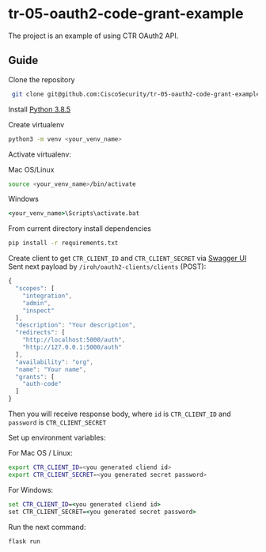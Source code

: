 # tr-05-oauth2-code-grant-example

The project is an example of using CTR OAuth2 API.

## Guide

Clone the repository

```bash
 git clone git@github.com:CiscoSecurity/tr-05-oauth2-code-grant-example.git
```

Install [Python 3.8.5](https://www.python.org/downloads/) 

Create virtualenv
```bash
python3 -m venv <your_venv_name>
```
Activate virtualenv:

Mac OS/Linux
```bash
source <your_venv_name>/bin/activate
``` 
Windows
```cmd
<your_venv_name>\Scripts\activate.bat
```

From current directory install dependencies

```bash
pip install -r requirements.txt
```

Create client to get `CTR_CLIENT_ID` and `CTR_CLIENT_SECRET` via [Swagger UI](https://visibility.amp.cisco.com/iroh/oauth2-clients/index.html#/OAuth2Client/post_iroh_oauth2_clients_clients)
Sent next payload by `/iroh/oauth2-clients/clients` (POST):
```javascript
{
  "scopes": [
    "integration",
    "admin",
    "inspect"
  ],
  "description": "Your description",
  "redirects": [
    "http://localhost:5000/auth",
    "http://127.0.0.1:5000/auth"
  ],
  "availability": "org",
  "name": "Your name",
  "grants": [
    "auth-code"
  ]
}
```
Then you will receive response body, where `id` is `CTR_CLIENT_ID` and `password` is `CTR_CLIENT_SECRET`


Set up environment variables:

For Mac OS / Linux:
```bash
export CTR_CLIENT_ID=<you generated cliend id>
export CTR_CLIENT_SECRET=<you generated secret password>
```

For Windows:
```cmd
set CTR_CLIENT_ID=<you generated cliend id>
set CTR_CLIENT_SECRET=<you generated secret password>
```

Run the next command:
```bash
flask run
```